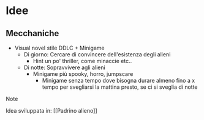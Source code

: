 # Idee
## Mecchaniche
- Visual novel stile DDLC + Minigame
	- Di giorno: Cercare di convincere dell'esistenza degli alieni
		- Hint un po' thriller, come minaccie etc..
	- Di notte: Sopravvivere agli alieni
		- Minigame più spooky, horro, jumpscare
			- Minigame senza tempo dove bisogna durare almeno fino a x tempo per svegliarsi la mattina presto, se ci si sveglia di notte 

> [!note] 
> Idea sviluppata in: [[Padrino alieno]]
